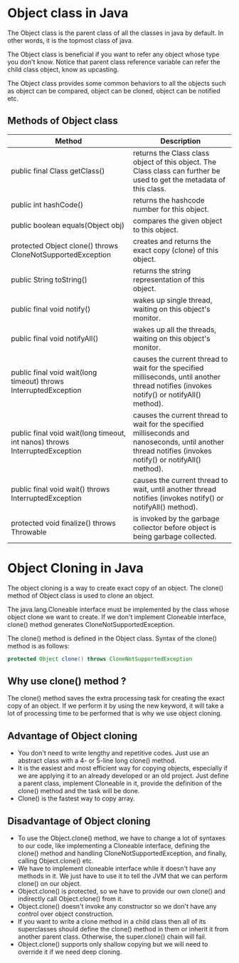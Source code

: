 # Object class in Java
The Object class is the parent class of all the classes in java by default. In other words, it is the topmost class of java.

The Object class is beneficial if you want to refer any object whose type you don't know. Notice that parent class reference variable can refer the child class object, know as upcasting.

The Object class provides some common behaviors to all the objects such as object can be compared, object can be cloned, object can be notified etc.

## Methods of Object class

| Method |	Description |
| ------ | ----------- |
| public final Class getClass() |	returns the Class class object of this object. The Class class can further be used to get the metadata of this class. |
| public int hashCode() |	returns the hashcode number for this object. |
| public boolean equals(Object obj) |	compares the given object to this object. |
| protected Object clone() throws CloneNotSupportedException |	creates and returns the exact copy (clone) of this object. |
| public String toString() |	returns the string representation of this object. |
| public final void notify() |	wakes up single thread, waiting on this object's monitor. |
| public final void notifyAll() |	wakes up all the threads, waiting on this object's monitor. |
| public final void wait(long timeout) throws InterruptedException	| causes the current thread to wait for the specified milliseconds, until another thread notifies (invokes notify() or notifyAll() method). |
| public final void wait(long timeout, int nanos) throws InterruptedException |	causes the current thread to wait for the specified milliseconds and nanoseconds, until another thread notifies (invokes notify() or notifyAll() method). |
| public final void wait() throws InterruptedException |	causes the current thread to wait, until another thread notifies (invokes notify() or notifyAll() method). |
| protected void finalize() throws Throwable |	is invoked by the garbage collector before object is being garbage collected.

# Object Cloning in Java
The object cloning is a way to create exact copy of an object. The clone() method of Object class is used to clone an object.

The java.lang.Cloneable interface must be implemented by the class whose object clone we want to create. If we don't implement Cloneable interface, clone() method generates CloneNotSupportedException.

The clone() method is defined in the Object class. Syntax of the clone() method is as follows:

```java
protected Object clone() throws CloneNotSupportedException  
```

## Why use clone() method ?
The clone() method saves the extra processing task for creating the exact copy of an object. If we perform it by using the new keyword, it will take a lot of processing time to be performed that is why we use object cloning.

## Advantage of Object cloning

- You don't need to write lengthy and repetitive codes. Just use an abstract class with a 4- or 5-line long clone() method.
- It is the easiest and most efficient way for copying objects, especially if we are applying it to an already developed or an old project. Just define a parent class, implement Cloneable in it, provide the definition of the clone() method and the task will be done.
- Clone() is the fastest way to copy array.

## Disadvantage of Object cloning

- To use the Object.clone() method, we have to change a lot of syntaxes to our code, like implementing a Cloneable interface, defining the clone() method and handling CloneNotSupportedException, and finally, calling Object.clone() etc.
- We have to implement cloneable interface while it doesn't have any methods in it. We just have to use it to tell the JVM that we can perform clone() on our object.
- Object.clone() is protected, so we have to provide our own clone() and indirectly call Object.clone() from it.
- Object.clone() doesn't invoke any constructor so we don't have any control over object construction.
- If you want to write a clone method in a child class then all of its superclasses should define the clone() method in them or inherit it from another parent class. Otherwise, the super.clone() chain will fail.
- Object.clone() supports only shallow copying but we will need to override it if we need deep cloning.
